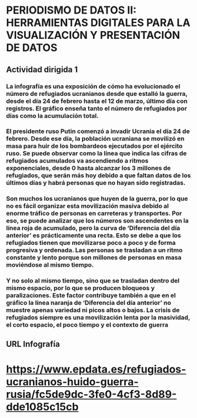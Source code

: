 # PERIODISMO DE DATOS II: HERRAMIENTAS DIGITALES PARA LA VISUALIZACIÓN Y PRESENTACIÓN DE DATOS
## Actividad dirigida 1
### La infografía es una exposición de cómo ha evolucionado el número de refugiados ucranianos desde que estalló la guerra, desde el día 24 de febrero hasta el 12 de marzo, último día con registros. El gráfico enseña tanto el número de refugiados por días como la acumulación total.
### El presidente ruso Putin comenzó a invadir Ucrania el día 24 de febrero. Desde ese día, la población ucraniana se movilizó en masa para huir de los bombardeos ejecutados por el ejército ruso. Se puede observar como la línea que indica las cifras de refugiados acumulados va ascendiendo a ritmos exponenciales, desde 0 hasta alcanzar los 3 millones de refugiados, que serán más hoy debido a que faltan datos de los últimos días y habrá personas que no hayan sido registradas.
### Son muchos los ucranianos que huyen de la guerra, por lo que no es fácil organizar esta movilización masiva debido al enorme tráfico de personas en carreteras y transportes. Por eso, se puede analizar que los números son ascendentes en la línea roja de acumulado, pero la curva de ‘Diferencia del día anterior’ es prácticamente una recta. Esto se debe a que los refugiados tienen que movilizarse poco a poco y de forma progresiva y ordenada. Las personas se trasladan a un ritmo constante y lento porque son millones de personas en masa moviéndose al mismo tiempo.
### Y no solo al mismo tiempo, sino que se trasladan dentro del mismo espacio, por lo que se producen bloqueos y paralizaciones. Este factor contribuye también a que en el gráfico la línea naranja de ‘Diferencia del día anterior’ no muestre apenas variedad ni picos altos o bajos. La crisis de refugiados siempre es una movilización lenta por la masividad, el corto espacio, el poco tiempo y el contexto de guerra
## URL Infografía
# https://www.epdata.es/refugiados-ucranianos-huido-guerra-rusia/fc5de9dc-3fe0-4cf3-8d89-dde1085c15cb
